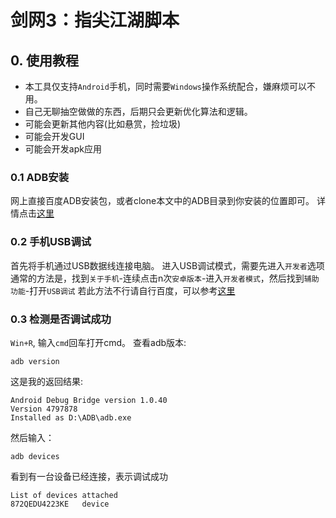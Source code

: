 # 剑网3：指尖江湖脚本
## 0. 使用教程
* 本工具仅支持`Android`手机，同时需要`Windows`操作系统配合，嫌麻烦可以不用。
* 自己无聊抽空做做的东西，后期只会更新优化算法和逻辑。
* 可能会更新其他内容(比如悬赏，捡垃圾)
* 可能会开发GUI
* 可能会开发apk应用
### 0.1 ADB安装
网上直接百度ADB安装包，或者clone本文中的ADB目录到你安装的位置即可。
详情点击[这里](https://jingyan.baidu.com/article/22fe7cedf67e353002617f25.html)
### 0.2 手机USB调试
首先将手机通过USB数据线连接电脑。
进入USB调试模式，需要先进入`开发者`选项
通常的方法是，找到`关于手机`-连续点击n次`安卓版本`-进入`开发者模式`，然后找到`辅助功能`-打开`USB调试`
若此方法不行请自行百度，可以参考[这里](https://jingyan.baidu.com/article/0aa22375ea166dc8cd0d6433.html)
### 0.3 检测是否调试成功
`Win+R`, 输入`cmd`回车打开cmd。
查看adb版本:
```
adb version
```
这是我的返回结果:
```
Android Debug Bridge version 1.0.40
Version 4797878
Installed as D:\ADB\adb.exe
```
然后输入：
```
adb devices
```
看到有一台设备已经连接，表示调试成功
```
List of devices attached
872QEDU4223KE   device
```
